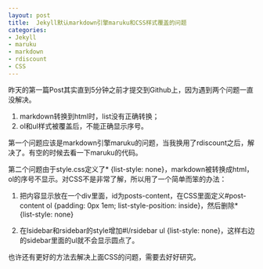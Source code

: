 ```yaml
---
layout: post
title:  Jekyll默认markdown引擎maruku和CSS样式覆盖的问题
categories:
- Jekyll
- maruku
- markdown
- rdiscount
- CSS
---
```


昨天的第一篇Post其实直到5分钟之前才提交到Github上，因为遇到两个问题一直没解决。

1. markdown转换到html时，list没有正确转换；
2. ol和ul样式被覆盖后，不能正确显示序号。

第一个问题应该是markdown引擎maruku的问题，当我换用了rdiscount之后，解决了。有空的时候去看一下maruku的代码。

第二个问题由于style.css定义了\* {list-style: none}，markdown被转换成html，ol的序号不显示。对CSS不是非常了解，所以用了一个简单而笨的办法：

1. 把内容显示放在一个div里面，id为posts-content，在CSS里面定义#post-content ol {padding: 0px 1em; list-style-position: inside}，然后删除\* {list-style: none}

2. 在lsidebar和rsidebar的style增加#l/rsidebar ul {list-style: none}，这样右边的sidebar里面的ul就不会显示圆点了。

也许还有更好的方法去解决上面CSS的问题，需要去好好研究。
